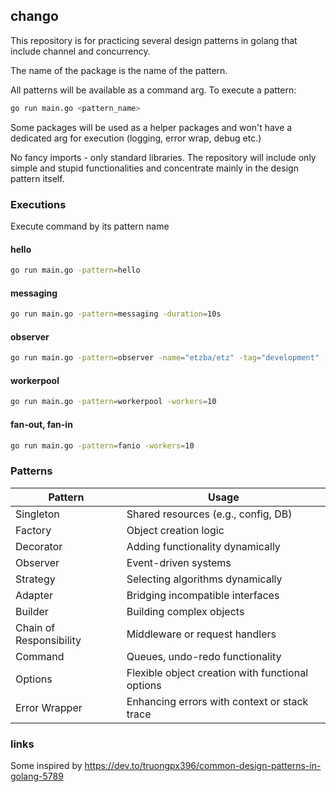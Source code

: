 ## chango

This repository is for practicing several design patterns in golang that include channel and concurrency.

The name of the package is the name of the pattern. 

All patterns will be available as a command arg. To execute a pattern:

```sh
go run main.go <pattern_name>
```

Some packages will be used as a helper packages and won't have a dedicated arg for execution (logging, error wrap, debug etc.)

No fancy imports - only standard libraries. The repository will include only simple and stupid functionalities and concentrate mainly in the design pattern itself.

### Executions

Execute command by its pattern name

#### hello

```sh
go run main.go -pattern=hello
```

#### messaging

```sh
go run main.go -pattern=messaging -duration=10s
```

#### observer

```sh
go run main.go -pattern=observer -name="etzba/etz" -tag="development" -sha="sha256:111111111111111111111111111111111111"
```

#### workerpool

```sh
go run main.go -pattern=workerpool -workers=10
```

#### fan-out, fan-in

```sh
go run main.go -pattern=fanio -workers=10
```

### Patterns

| Pattern	| Usage  |
|-----------|--------|
| Singleton |	Shared resources (e.g., config, DB) |
| Factory	| Object creation logic |
| Decorator | Adding functionality dynamically |
| Observer  | Event-driven systems |
| Strategy  | Selecting algorithms dynamically |
| Adapter   | Bridging incompatible interfaces |
| Builder	| Building complex objects |
| Chain of Responsibility	| Middleware or request handlers |
| Command	| Queues, undo-redo functionality |
| Options	| Flexible object creation with functional options |
| Error Wrapper | Enhancing errors with context or stack trace |

### links

Some inspired by https://dev.to/truongpx396/common-design-patterns-in-golang-5789